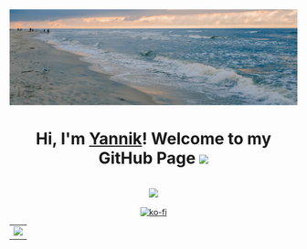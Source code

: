 <img src="https://raw.githubusercontent.com/vaporvee/vaporvee/main/gh-banner.jpg">
<div align="center">
<h1>Hi, I'm <a href="https://vaporvee.com/" target="_blank">Yannik</a>! Welcome to my GitHub Page <img width="36px" src="https://github.com/vaporvee/vaporvee/assets/80621863/1a051d81-4325-456f-9332-b11814018bb0"></h1>
<br>
  
<img src="https://raw.githubusercontent.com/vaporvee/RPG-Test/main/assets/textures/debug/banana.png">
<br>

[![ko-fi](https://ko-fi.com/img/githubbutton_sm.svg)](https://ko-fi.com/vaporvee)

<table>
<td><img src="https://github-readme-stats.vercel.app/api?username=vaporvee&show_icons=true&hide_rank=true&hide_border=true&theme=transparent"></td>
</table>
</div>

